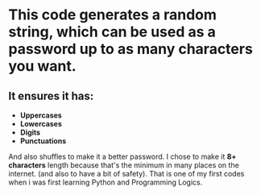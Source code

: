 # This code generates a random string, which can be used as a password up to as many characters you want. 

## It ensures it has:
- **Uppercases**
- **Lowercases**
- **Digits**
- **Punctuations**

And also shuffles to make it a better password.
I chose to make it **8+ characters** length because that's the minimum in many places on the internet. (and also to have a bit of safety).
That is one of my first codes when i was first learning Python and Programming Logics.
